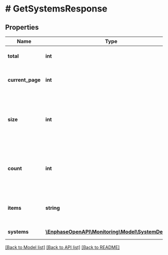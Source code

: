 # # GetSystemsResponse

## Properties

Name | Type | Description | Notes
------------ | ------------- | ------------- | -------------
**total** | **int** | Total number of systems. | [optional]
**current_page** | **int** | Number of the current page fetched. | [optional]
**size** | **int** | Maximum number of records shown per page. Default&#x3D;10, Min&#x3D;1, Max&#x3D;100. | [optional]
**count** | **int** | Total number of systems actually returned for the current page. | [optional]
**items** | **string** | Named key of the list data. In this endpoint, it is systems. | [optional]
**systems** | [**\EnphaseOpenAPI\Monitoring\Model\SystemDetails[]**](SystemDetails.md) | List of systems. | [optional]

[[Back to Model list]](../../README.md#models) [[Back to API list]](../../README.md#endpoints) [[Back to README]](../../README.md)
